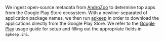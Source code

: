 We ingest open-source metadata from [AndroZoo](https://androzoo.uni.lu/) to determine top apps from
the Google Play Store ecosystem. With a newline-separated of application package names, we then run
[apkeep](https://github.com/EFForg/apkeep) in order to download the applications directly from the
Google Play Store. We refer to the [Google
Play](https://github.com/EFForg/apkeep/blob/master/USAGE-google-play.md) usage guide for setup and
filling out the appropriate fields in `apkeep.ini`.
